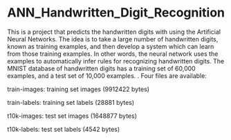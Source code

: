 # ANN_Handwritten_Digit_Recognition
This is a project that predicts the handwritten digits with using the Artificial Neural Networks. 
The idea is to take a large number of handwritten digits, known as training examples, and then develop a system which can learn from those training examples. In other words, the neural network uses the examples to automatically infer rules for recognizing handwritten digits.
The MNIST database of handwritten digits has a training set of 60,000 examples, and a test set of 10,000 examples. .
Four files are available:

train-images: training set images (9912422 bytes)

train-labels: training set labels (28881 bytes)

t10k-images: test set images (1648877 bytes)

t10k-labels: test set labels (4542 bytes)
